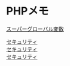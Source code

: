 # PHPメモ

[スーパーグローバル変数](https://www.php.net/manual/ja/language.variables.superglobals.php)


[セキュリティ](https://qiita.com/addictionwhite/items/4e9c9cc4570c0bcaa656)</br>
[セキュリティ](https://www.acrovision.jp/career/?p=1996)</br>
[セキュリティ](https://laboradian.com/sec-php/)</br>